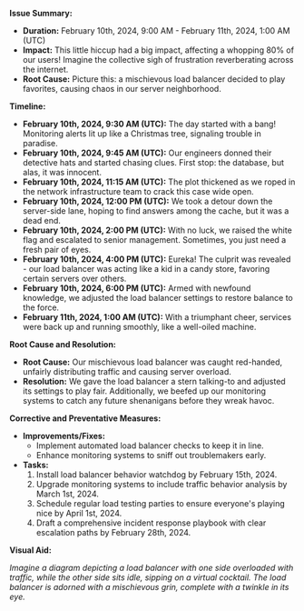 **Issue Summary:**

- **Duration:** February 10th, 2024, 9:00 AM - February 11th, 2024, 1:00 AM (UTC)
- **Impact:** This little hiccup had a big impact, affecting a whopping 80% of our users! Imagine the collective sigh of frustration reverberating across the internet.
- **Root Cause:** Picture this: a mischievous load balancer decided to play favorites, causing chaos in our server neighborhood.

**Timeline:**

- **February 10th, 2024, 9:30 AM (UTC):** The day started with a bang! Monitoring alerts lit up like a Christmas tree, signaling trouble in paradise.
- **February 10th, 2024, 9:45 AM (UTC):** Our engineers donned their detective hats and started chasing clues. First stop: the database, but alas, it was innocent.
- **February 10th, 2024, 11:15 AM (UTC):** The plot thickened as we roped in the network infrastructure team to crack this case wide open.
- **February 10th, 2024, 12:00 PM (UTC):** We took a detour down the server-side lane, hoping to find answers among the cache, but it was a dead end.
- **February 10th, 2024, 2:00 PM (UTC):** With no luck, we raised the white flag and escalated to senior management. Sometimes, you just need a fresh pair of eyes.
- **February 10th, 2024, 4:00 PM (UTC):** Eureka! The culprit was revealed - our load balancer was acting like a kid in a candy store, favoring certain servers over others.
- **February 10th, 2024, 6:00 PM (UTC):** Armed with newfound knowledge, we adjusted the load balancer settings to restore balance to the force.
- **February 11th, 2024, 1:00 AM (UTC):** With a triumphant cheer, services were back up and running smoothly, like a well-oiled machine.

**Root Cause and Resolution:**

- **Root Cause:** Our mischievous load balancer was caught red-handed, unfairly distributing traffic and causing server overload.
- **Resolution:** We gave the load balancer a stern talking-to and adjusted its settings to play fair. Additionally, we beefed up our monitoring systems to catch any future shenanigans before they wreak havoc.

**Corrective and Preventative Measures:**

- **Improvements/Fixes:**
  - Implement automated load balancer checks to keep it in line.
  - Enhance monitoring systems to sniff out troublemakers early.
- **Tasks:**
  1. Install load balancer behavior watchdog by February 15th, 2024.
  2. Upgrade monitoring systems to include traffic behavior analysis by March 1st, 2024.
  3. Schedule regular load testing parties to ensure everyone's playing nice by April 1st, 2024.
  4. Draft a comprehensive incident response playbook with clear escalation paths by February 28th, 2024.

**Visual Aid:**

*Imagine a diagram depicting a load balancer with one side overloaded with traffic, while the other side sits idle, sipping on a virtual cocktail. The load balancer is adorned with a mischievous grin, complete with a twinkle in its eye.*
